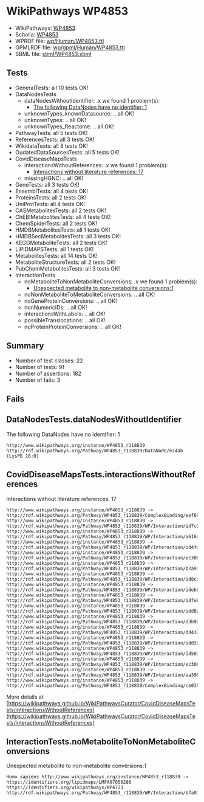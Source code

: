 # WikiPathways WP4853

* WikiPathways: [WP4853](https://identifiers.org/wikipathways:WP4853)
* Scholia: [WP4853](https://scholia.toolforge.org/wikipathways/WP4853)
* WPRDF file: [wp/Human/WP4853.ttl](../wp/Human/WP4853.ttl)
* GPMLRDF file: [wp/gpml/Human/WP4853.ttl](../wp/gpml/Human/WP4853.ttl)
* SBML file: [sbml/WP4853.sbml](../sbml/WP4853.sbml)

## Tests
* GeneralTests: all 10 tests OK!
* DataNodesTests
    * dataNodesWithoutIdentifier: .x we found 1 problem(s):
        * [The following DataNodes have no identifier: 1](#d2d32fa0)
    * unknownTypes_knownDatasource: .. all OK!
    * unknownTypes: .. all OK!
    * unknownTypes_Reactome: .. all OK!
* PathwayTests: all 5 tests OK!
* ReferencesTests: all 3 tests OK!
* WikidataTests: all 8 tests OK!
* OudatedDataSourcesTests: all 5 tests OK!
* CovidDiseaseMapsTests
    * interactionsWithoutReferences: .x we found 1 problem(s):
        * [Interactions without literature references: 17](#9701cce8)
    * missingHGNC: .. all OK!
* GeneTests: all 3 tests OK!
* EnsemblTests: all 4 tests OK!
* ProteinsTests: all 2 tests OK!
* UniProtTests: all 4 tests OK!
* CASMetabolitesTests: all 2 tests OK!
* ChEBIMetabolitesTests: all 4 tests OK!
* ChemSpiderTests: all 2 tests OK!
* HMDBMetabolitesTests: all 1 tests OK!
* HMDBSecMetabolitesTests: all 3 tests OK!
* KEGGMetaboliteTests: all 2 tests OK!
* LIPIDMAPSTests: all 1 tests OK!
* MetabolitesTests: all 14 tests OK!
* MetaboliteStructureTests: all 2 tests OK!
* PubChemMetabolitesTests: all 3 tests OK!
* InteractionTests
    * noMetaboliteToNonMetaboliteConversions: .x we found 1 problem(s):
        * [Unexpected metabolite to non-metabolite conversions:1](#a27bf36d)
    * noNonMetaboliteToMetaboliteConversions: .. all OK!
    * noGeneProteinConversions: .. all OK!
    * nonNumericIDs: .. all OK!
    * interactionsWithLabels: .. all OK!
    * possibleTranslocations: .. all OK!
    * noProteinProteinConversions: .. all OK!


## Summary

* Number of test classes: 22
* Number of tests: 91
* Number of assertions: 182
* Number of fails: 3

## Fails

<a name="d2d32fa0" />

## DataNodesTests.dataNodesWithoutIdentifier

The following DataNodes have no identifier: 1
```
http://www.wikipathways.org/instance/WP4853_r118839 http://rdf.wikipathways.org/Pathway/WP4853_r118839/DataNode/e24ab (LysPE 16:0)
```

<a name="9701cce8" />

## CovidDiseaseMapsTests.interactionsWithoutReferences

Interactions without literature references: 17
```
http://www.wikipathways.org/instance/WP4853_r118839 -> http://rdf.wikipathways.org/Pathway/WP4853_r118839/ComplexBinding/eef69
http://www.wikipathways.org/instance/WP4853_r118839 -> http://rdf.wikipathways.org/Pathway/WP4853_r118839/WP/Interaction/id7c94a43
http://www.wikipathways.org/instance/WP4853_r118839 -> http://rdf.wikipathways.org/Pathway/WP4853_r118839/WP/Interaction/a616d
http://www.wikipathways.org/instance/WP4853_r118839 -> http://rdf.wikipathways.org/Pathway/WP4853_r118839/WP/Interaction/id4fda8300
http://www.wikipathways.org/instance/WP4853_r118839 -> http://rdf.wikipathways.org/Pathway/WP4853_r118839/WP/Interaction/ec306_2
http://www.wikipathways.org/instance/WP4853_r118839 -> http://rdf.wikipathways.org/Pathway/WP4853_r118839/WP/Interaction/b7a91
http://www.wikipathways.org/instance/WP4853_r118839 -> http://rdf.wikipathways.org/Pathway/WP4853_r118839/WP/Interaction/id8ca14613
http://www.wikipathways.org/instance/WP4853_r118839 -> http://rdf.wikipathways.org/Pathway/WP4853_r118839/WP/Interaction/ideb0617af
http://www.wikipathways.org/instance/WP4853_r118839 -> http://rdf.wikipathways.org/Pathway/WP4853_r118839/WP/Interaction/idfe8f5f72
http://www.wikipathways.org/instance/WP4853_r118839 -> http://rdf.wikipathways.org/Pathway/WP4853_r118839/WP/Interaction/idd8af1708
http://www.wikipathways.org/instance/WP4853_r118839 -> http://rdf.wikipathways.org/Pathway/WP4853_r118839/WP/Interaction/d3b92
http://www.wikipathways.org/instance/WP4853_r118839 -> http://rdf.wikipathways.org/Pathway/WP4853_r118839/WP/Interaction/dd433
http://www.wikipathways.org/instance/WP4853_r118839 -> http://rdf.wikipathways.org/Pathway/WP4853_r118839/WP/Interaction/idd3306a7b
http://www.wikipathways.org/instance/WP4853_r118839 -> http://rdf.wikipathways.org/Pathway/WP4853_r118839/WP/Interaction/id58393c41
http://www.wikipathways.org/instance/WP4853_r118839 -> http://rdf.wikipathways.org/Pathway/WP4853_r118839/WP/Interaction/ec306_1
http://www.wikipathways.org/instance/WP4853_r118839 -> http://rdf.wikipathways.org/Pathway/WP4853_r118839/WP/Interaction/aa396
http://www.wikipathways.org/instance/WP4853_r118839 -> http://rdf.wikipathways.org/Pathway/WP4853_r118839/ComplexBinding/ce835
```

More details at [https://wikipathways.github.io/WikiPathwaysCurator/CovidDiseaseMapsTests/interactionsWithoutReferences](https://wikipathways.github.io/WikiPathwaysCurator/CovidDiseaseMapsTests/interactionsWithoutReferences)

<a name="a27bf36d" />

## InteractionTests.noMetaboliteToNonMetaboliteConversions

Unexpected metabolite to non-metabolite conversions:1
```
Homo sapiens http://www.wikipathways.org/instance/WP4853_r118839 -> https://identifiers.org/lipidmaps/LMFA07050288 https://identifiers.org/wikipathways/WP4723 http://rdf.wikipathways.org/Pathway/WP4853_r118839/WP/Interaction/b7a91
```

